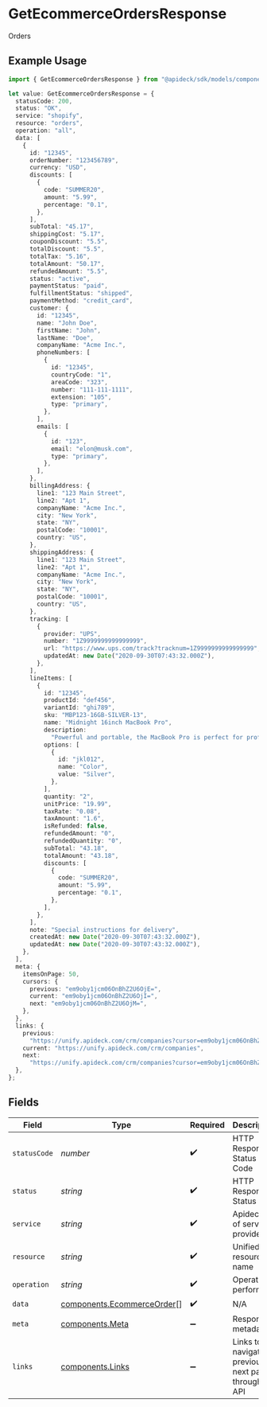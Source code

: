 # GetEcommerceOrdersResponse

Orders

## Example Usage

```typescript
import { GetEcommerceOrdersResponse } from "@apideck/sdk/models/components";

let value: GetEcommerceOrdersResponse = {
  statusCode: 200,
  status: "OK",
  service: "shopify",
  resource: "orders",
  operation: "all",
  data: [
    {
      id: "12345",
      orderNumber: "123456789",
      currency: "USD",
      discounts: [
        {
          code: "SUMMER20",
          amount: "5.99",
          percentage: "0.1",
        },
      ],
      subTotal: "45.17",
      shippingCost: "5.17",
      couponDiscount: "5.5",
      totalDiscount: "5.5",
      totalTax: "5.16",
      totalAmount: "50.17",
      refundedAmount: "5.5",
      status: "active",
      paymentStatus: "paid",
      fulfillmentStatus: "shipped",
      paymentMethod: "credit_card",
      customer: {
        id: "12345",
        name: "John Doe",
        firstName: "John",
        lastName: "Doe",
        companyName: "Acme Inc.",
        phoneNumbers: [
          {
            id: "12345",
            countryCode: "1",
            areaCode: "323",
            number: "111-111-1111",
            extension: "105",
            type: "primary",
          },
        ],
        emails: [
          {
            id: "123",
            email: "elon@musk.com",
            type: "primary",
          },
        ],
      },
      billingAddress: {
        line1: "123 Main Street",
        line2: "Apt 1",
        companyName: "Acme Inc.",
        city: "New York",
        state: "NY",
        postalCode: "10001",
        country: "US",
      },
      shippingAddress: {
        line1: "123 Main Street",
        line2: "Apt 1",
        companyName: "Acme Inc.",
        city: "New York",
        state: "NY",
        postalCode: "10001",
        country: "US",
      },
      tracking: [
        {
          provider: "UPS",
          number: "1Z9999999999999999",
          url: "https://www.ups.com/track?tracknum=1Z9999999999999999",
          updatedAt: new Date("2020-09-30T07:43:32.000Z"),
        },
      ],
      lineItems: [
        {
          id: "12345",
          productId: "def456",
          variantId: "ghi789",
          sku: "MBP123-16GB-SILVER-13",
          name: "Midnight 16inch MacBook Pro",
          description:
            "Powerful and portable, the MacBook Pro is perfect for professionals and creatives.",
          options: [
            {
              id: "jkl012",
              name: "Color",
              value: "Silver",
            },
          ],
          quantity: "2",
          unitPrice: "19.99",
          taxRate: "0.08",
          taxAmount: "1.6",
          isRefunded: false,
          refundedAmount: "0",
          refundedQuantity: "0",
          subTotal: "43.18",
          totalAmount: "43.18",
          discounts: [
            {
              code: "SUMMER20",
              amount: "5.99",
              percentage: "0.1",
            },
          ],
        },
      ],
      note: "Special instructions for delivery",
      createdAt: new Date("2020-09-30T07:43:32.000Z"),
      updatedAt: new Date("2020-09-30T07:43:32.000Z"),
    },
  ],
  meta: {
    itemsOnPage: 50,
    cursors: {
      previous: "em9oby1jcm06OnBhZ2U6OjE=",
      current: "em9oby1jcm06OnBhZ2U6OjI=",
      next: "em9oby1jcm06OnBhZ2U6OjM=",
    },
  },
  links: {
    previous:
      "https://unify.apideck.com/crm/companies?cursor=em9oby1jcm06OnBhZ2U6OjE%3D",
    current: "https://unify.apideck.com/crm/companies",
    next:
      "https://unify.apideck.com/crm/companies?cursor=em9oby1jcm06OnBhZ2U6OjM",
  },
};
```

## Fields

| Field                                                                    | Type                                                                     | Required                                                                 | Description                                                              | Example                                                                  |
| ------------------------------------------------------------------------ | ------------------------------------------------------------------------ | ------------------------------------------------------------------------ | ------------------------------------------------------------------------ | ------------------------------------------------------------------------ |
| `statusCode`                                                             | *number*                                                                 | :heavy_check_mark:                                                       | HTTP Response Status Code                                                | 200                                                                      |
| `status`                                                                 | *string*                                                                 | :heavy_check_mark:                                                       | HTTP Response Status                                                     | OK                                                                       |
| `service`                                                                | *string*                                                                 | :heavy_check_mark:                                                       | Apideck ID of service provider                                           | shopify                                                                  |
| `resource`                                                               | *string*                                                                 | :heavy_check_mark:                                                       | Unified API resource name                                                | orders                                                                   |
| `operation`                                                              | *string*                                                                 | :heavy_check_mark:                                                       | Operation performed                                                      | all                                                                      |
| `data`                                                                   | [components.EcommerceOrder](../../models/components/ecommerceorder.md)[] | :heavy_check_mark:                                                       | N/A                                                                      |                                                                          |
| `meta`                                                                   | [components.Meta](../../models/components/meta.md)                       | :heavy_minus_sign:                                                       | Response metadata                                                        |                                                                          |
| `links`                                                                  | [components.Links](../../models/components/links.md)                     | :heavy_minus_sign:                                                       | Links to navigate to previous or next pages through the API              |                                                                          |